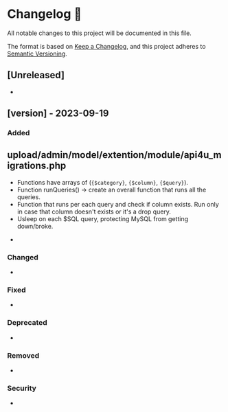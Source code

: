 # Changelog 📝

All notable changes to this project will be documented in this file.

The format is based on [Keep a Changelog](https://keepachangelog.com/en/1.0.0/), and this project adheres to [Semantic Versioning](https://semver.org/spec/v2.0.0.html).

## [Unreleased]

* 

## [version] - 2023-09-19

### Added
## upload/admin/model/extention/module/api4u_migrations.php
+ Functions have arrays of (`{$category}`, `{$column}`, `{$query}`).
+ Function runQueries() -> create an overall function that runs all the queries.
+ Function that runs per each query and check if column exists. Run only in case that column doesn't exists or it's a drop query. 
+ Usleep on each $SQL query, protecting MySQL from getting down/broke.

* 

### Changed

* 

### Fixed

* 

### Deprecated

* 

### Removed

* 

### Security

* 